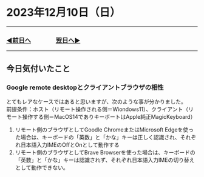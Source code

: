 # 2023年12月10日（日）

---

### [◀️前日へ](https://github.com/yuasys/chatty-journal/blob/main/2023/12/2023-12-09.md)&emsp;&emsp;&emsp;&emsp;[翌日へ▶️](https://github.com/yuasys/chatty-journal/blob/main/2023/12/2023-12-11.md)

---

## 今日気付いたこと

### Google remote desktopとクライアントブラウザの相性

とてもレアなケースではあると思いますが、次のような事が分かりました。  
前提条件：ホスト（リモート操作される側＝Wiondows11）、クライアント（リモート操作する側＝MacOS14でありキーボートはApple純正MagicKeyboard）

1. リモート側のブラウザとしてGoodle ChromeまたはMicrosoft Edgeを使った場合は、キーボードの「英数」と「かな」キーは正しく認識され、それぞれ日本語入力IMEのOffとOnとして動作する
2. リモート側のブラウザとしてBrave Browserを使った場合は、キーボードの「英数」と「かな」キーは認識されず、それぞれ日本語入力IMEの切り替えとして動作できない。
